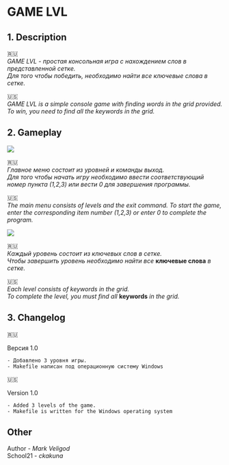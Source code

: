 # GAME LVL 
## 1. Description 
:ru:  
_GAME LVL - простая консольная игра с нахождением слов в представленной сетке.  
Для того чтобы победить, необходимо найти все ключевые слова в сетке._
  
:us:  
_GAME LVL is a simple console game with finding words in the grid provided.
To win, you need to find all the keywords in the grid._

## 2. Gameplay  
![](https://s116myt.storage.yandex.net/rdisk/d55d779349237764aec8274403c48f0d8a2d8e2fb939fc578f2a8dce9e3aeb81/5e8c4855/6GEfPPB5TxaxBhFkj-GPLuk5qzr4RWTHgfYJGY1hJRwvETJyJKk1W7NyZTgO3evi0nUe4azlgLOHaXcE_wFlXg==?uid=316309876&filename=1.png&disposition=inline&hash=&limit=0&content_type=image%2Fpng&tknv=v2&owner_uid=316309876&fsize=5142&media_type=image&hid=41587e05fc1c8e5b07a79e1d1742c065&etag=787e00d6b26ef1f27b209c80bc89416f&rtoken=AFINeXNah4p4&force_default=yes&ycrid=na-d1632943e956a98570377aecda612e96-downloader2e&ts=5a2b00aa3bd00&s=933c2c46d5231cf34feeb37fc9dbb3e45345a5769265ee867e486a2db68b2776&pb=U2FsdGVkX19FunzFeVHLneHi8VKSXXBhDoNiVjKJSd29LPuFRbbHh7SQvVSJOxWK3FVq1eLpCdgUqTYSKv7Wi62BBIWM1e4MhiRlCaFMuXA)  
  
:ru:  
_Главное меню состоит из уровней и команды выход._  
_Для того чтобы начать игру необходимо ввести соответствующий номер пункта (1,2,3) или вести 0 для завершения программы._  
  
:us:  
_The main menu consists of levels and the exit command._
_To start the game, enter the corresponding item number (1,2,3) or enter 0 to complete the program._  

![](https://s207iva.storage.yandex.net/rdisk/6d94c92cc617d268a7a9ce2c09f19558d0ff5e25281725ac2d918f54086e065a/5e8c4876/6GEfPPB5TxaxBhFkj-GPLgYv0kNms2ePokah9LAbCh0MjAFRIw8W-euLIsz2xa5hAKOlBicf-mFDavs0CuJqyw==?uid=316309876&filename=2.png&disposition=inline&hash=&limit=0&content_type=image%2Fpng&tknv=v2&owner_uid=316309876&etag=feffe4f573e3db8707fef756134a8fbf&fsize=5633&hid=58d12b18f68dc9c85673eff7e22c5e07&media_type=image&rtoken=OluizM0BxWGI&force_default=yes&ycrid=na-9763df97a0b3cd32d1cfcf4d7c3d2dc9-downloader2e&ts=5a2b00c9b4740&s=07ee9c3cb8fce38429be332b8b069121937de95d0f1a35fbc9cb04c10779a7e4&pb=U2FsdGVkX19VF8O5LDKag2QkRnVzXlZ0Hj8wJBHO8fDp1_Z0RLPuxyaUwf9MskSzA5cEqad_FCj5dK60ju9x4l0uf455HSoKtvPRciAXqCA) 
  
:ru:  
_Каждый уровень состоит из ключевых слов в сетке.  
Чтобы завершить уровень необходимо найти все_ **ключевые слова** _в сетке._  
  
:us:  
_Each level consists of keywords in the grid.  
To complete the level, you must find all_ **keywords** _in the grid._  
  
## 3. Changelog
  
:ru:  
  
Версия 1.0  
```
- Добавлено 3 уровня игры.
- Makefile написан под операционную систему Windows
```
  
  
:us:  
  
Version 1.0  
```
- Added 3 levels of the game.  
- Makefile is written for the Windows operating system
```
  
  
## Other  
  
Author - _Mark Veligod_  
School21 - _ckakuna_
